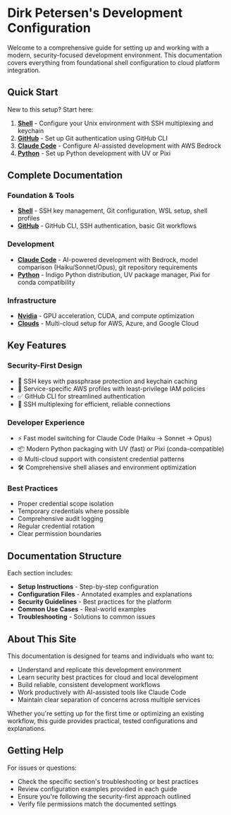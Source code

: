 # Dirk Petersen's Development Configuration

Welcome to a comprehensive guide for setting up and working with a modern, security-focused development environment. This documentation covers everything from foundational shell configuration to cloud platform integration.

## Quick Start

New to this setup? Start here:

1. **[Shell](shell/index.md)** - Configure your Unix environment with SSH multiplexing and keychain
2. **[GitHub](github/index.md)** - Set up Git authentication using GitHub CLI
3. **[Claude Code](claude-code/index.md)** - Configure AI-assisted development with AWS Bedrock
4. **[Python](python/index.md)** - Set up Python development with UV or Pixi

## Complete Documentation

### Foundation & Tools

- **[Shell](shell/index.md)** - SSH key management, Git configuration, WSL setup, shell profiles
- **[GitHub](github/index.md)** - GitHub CLI, SSH authentication, basic Git workflows

### Development

- **[Claude Code](claude-code/index.md)** - AI-powered development with Bedrock, model comparison (Haiku/Sonnet/Opus), git repository requirements
- **[Python](python/index.md)** - Indigo Python distribution, UV package manager, Pixi for conda compatibility

### Infrastructure

- **[Nvidia](nvidia/index.md)** - GPU acceleration, CUDA, and compute optimization
- **[Clouds](clouds/index.md)** - Multi-cloud setup for AWS, Azure, and Google Cloud

## Key Features

### Security-First Design

- 🔐 SSH keys with passphrase protection and keychain caching
- 🎯 Service-specific AWS profiles with least-privilege IAM policies
- ✅ GitHub CLI for streamlined authentication
- 🔄 SSH multiplexing for efficient, reliable connections

### Developer Experience

- ⚡ Fast model switching for Claude Code (Haiku → Sonnet → Opus)
- 📦 Modern Python packaging with UV (fast) or Pixi (conda-compatible)
- 🌐 Multi-cloud support with consistent credential patterns
- 🛠️ Comprehensive shell aliases and environment optimization

### Best Practices

- Proper credential scope isolation
- Temporary credentials where possible
- Comprehensive audit logging
- Regular credential rotation
- Clear permission boundaries

## Documentation Structure

Each section includes:

- **Setup Instructions** - Step-by-step configuration
- **Configuration Files** - Annotated examples and explanations
- **Security Guidelines** - Best practices for the platform
- **Common Use Cases** - Real-world examples
- **Troubleshooting** - Solutions to common issues

## About This Site

This documentation is designed for teams and individuals who want to:

- Understand and replicate this development environment
- Learn security best practices for cloud and local development
- Build reliable, consistent development workflows
- Work productively with AI-assisted tools like Claude Code
- Maintain clear separation of concerns across multiple services

Whether you're setting up for the first time or optimizing an existing workflow, this guide provides practical, tested configurations and explanations.

## Getting Help

For issues or questions:

- Check the specific section's troubleshooting or best practices
- Review configuration examples provided in each guide
- Ensure you're following the security-first approach outlined
- Verify file permissions match the documented settings
